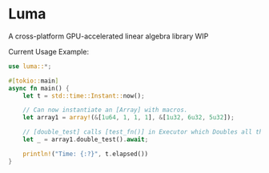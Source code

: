
# Luma
A cross-platform GPU-accelerated linear algebra library WIP

Current Usage Example:

```rs
use luma::*;

#[tokio::main]
async fn main() {
    let t = std::time::Instant::now();

    // Can now instantiate an [Array] with macros.
    let array1 = array!(&[1u64, 1, 1, 1], &[1u32, 6u32, 5u32]);

    // [double_test] calls [test_fn()] in Executor which Doubles all the values in the array.
    let _ = array1.double_test().await;

    println!("Time: {:?}", t.elapsed())
}
```
